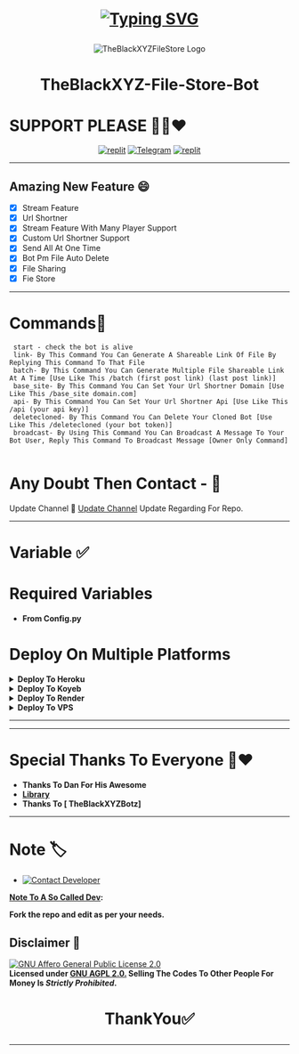 
<h1 align="center">
  
[![Typing SVG](https://readme-typing-svg.herokuapp.com?font=Lemon+milk&color=Y70000&lines=Welcome+To+TheBlackXYZBotz;I+Am+Teligram+Bot+Developerr+;This+Is+FileStore+Bot;Multiple+Features+Subscribe+TheBlackXYZ+On+YouTube;Please+Star+and+Fork+My+Repos)](https://git.io/typing-svg) 
</h1>

<p align="center">
  <img src="https://graph.org/file/9d01abe8f3018a91476ac.jpg" alt="TheBlackXYZFileStore Logo">
</p>
<h1 align="center">
  TheBlackXYZ-File-Store-Bot
</h1>

# SUPPORT PLEASE 🥺🥺❤️
</p>
<p align="center">
<a href="https://t.me/codexbotmaker"><img alt="replit" src="https://img.shields.io/badge/-Instagram-orange?style=for-the-badge&logo=instagram&logoColor=white"/></a> <a href="https://t.me/codexbotmaker"><img alt="Telegram" src="https://img.shields.io/badge/TheBlackXYZBotz-2CA5E0?style=for-the-badge&logo=telegram&logoColor=green"/></a>
<a href="https://t.me/codexmoviesgroup"><img alt="replit" src="https://img.shields.io/badge/-youtube-red?style=for-the-badge&logo=youtube&logoColor=white"/></a>
</p>

____________________________________________________________________________________________________________________________________________
  
## Amazing New Feature 😄
- [x] Stream Feature
- [x] Url Shortner 
- [x] Stream Feature With Many Player Support 
- [x] Custom Url Shortner Support
- [x] Send All At One Time 
- [x] Bot Pm File Auto Delete
- [x] File Sharing 
- [x] Fie Store
____________________________________________________________________________________________________________________________________________

# Commands🫣
```
 start - check the bot is alive 
 link- By This Command You Can Generate A Shareable Link Of File By Replying This Command To That File
 batch- By This Command You Can Generate Multiple File Shareable Link At A Time [Use Like This /batch (first post link) (last post link)]
 base_site- By This Command You Can Set Your Url Shortner Domain [Use Like This /base_site domain.com]
 api- By This Command You Can Set Your Url Shortner Api [Use Like This /api (your api key)]
 deletecloned- By This Command You Can Delete Your Cloned Bot [Use Like This /deletecloned (your bot token)]
 broadcast- By Using This Command You Can Broadcast A Message To Your Bot User, Reply This Command To Broadcast Message [Owner Only Command]
  
```

# Any Doubt Then Contact - 💯
Update Channel 🙂 <a href='https://telegram.dog/TheBlackXYZBotz'>Update Channel</a> Update Regarding For Repo.</b>

____________________________________________________________________________________________________________________________________________

# Variable ✅
# Required Variables
* <b> From Config.py </b>


# Deploy On Multiple Platforms 

<details><summary><b>Deploy To Heroku</b></summary>
<p>
<br>
<a href="https://heroku.com/deploy?template=https://github.com/TheBlackxyz/TheBlackXYZFileStore">
  <img src="https://www.herokucdn.com/deploy/button.svg" alt="Deploy To Heroku">
</a>
</p>
</details>

<details><summary><b>Deploy To Koyeb</b></summary>
<br>
<b>The fastest way to deploy the application is to click the Deploy to Koyeb button below.</b>
<br>
<br>

[![Deploy to Koyeb](https://www.koyeb.com/static/images/deploy/button.svg)](https://app.koyeb.com/deploy?type=git&repository=github.com/TheBlackxyz/TheBlackXYZFileStore&branch=Black&name=TheBlackXYZFileStore)
</details>

<details><summary><b>Deploy To Render</b></summary>
<br>
<b>
Use these commands:
<br>
<br>
• Build Command: <code>pip3 install -U -r requirements.txt</code>
<br>
<br>
• Start Command: <code>python3 bot.py</code>
<br>
<br>
Go to https://uptimerobot.com/ and add a monitor to keep your bot alive.
<br>
<br>
Use these settings when adding a monitor:</b>
<br>
<br>
<img src="https://telegra.ph/file/a79a156e44f43c9833b50.jpg" alt="render template">
<br>
<br>
<b>Click on the below button to deploy directly to render ↓</b>
<br>
<br>
<a href="https://render.com/deploy?repo=https://github.com/TheBlackxyz/TheBlackXYZFileStore/tree/Black">
<img src="https://render.com/images/deploy-to-render-button.svg" alt="Deploy to Render">
</a>
</details>

<details><summary><b>Deploy To VPS</summary>


`git clone https://github.com/TheBlackxyz/TheBlackXYZFileStore`

Install Packages

`pip3 install -U -r requirements.txt`

Edit info.py with variables as given below then run bot

`python3 bot.py`

</b>
</details>

<hr>

____________________________________________________________________________________________________________________________________________

# Special Thanks To Everyone 💞❤️
 - <b>Thanks To Dan For His Awesome
 - [Library](https://github.com/pyrogram/pyrogram)
 - Thanks To [ TheBlackXYZBotz]</b>

____________________________________________________________________________________________________________________________________________

# Note 🏷️
 
* [![Contact Developer](https://img.shields.io/static/v1?label=Contact+Developer&message=On+Telegram&color=critical)](https://telegram.me/Itz_rohan_24)

<b>[Note To A So Called Dev](https://telegram.dog/TheBlackXYZBotz): 

Fork the repo and edit as per your needs.</b>

## Disclaimer 📄
[![GNU Affero General Public License 2.0](https://www.gnu.org/graphics/agplv3-155x51.png)](https://www.gnu.org/licenses/agpl-3.0.en.html#header)    
<b>Licensed under [GNU AGPL 2.0.](https://github.com/TheBlackxyz/TheBlackXYZFileStore/blob/Black/LICENSE)
Selling The Codes To Other People For Money Is *Strictly Prohibited*.</b>

</pre>
</p>
</details>

<h1 align="center">

ThankYou✅

</h1>

____________________________________________________________________________________________________________________________________________
